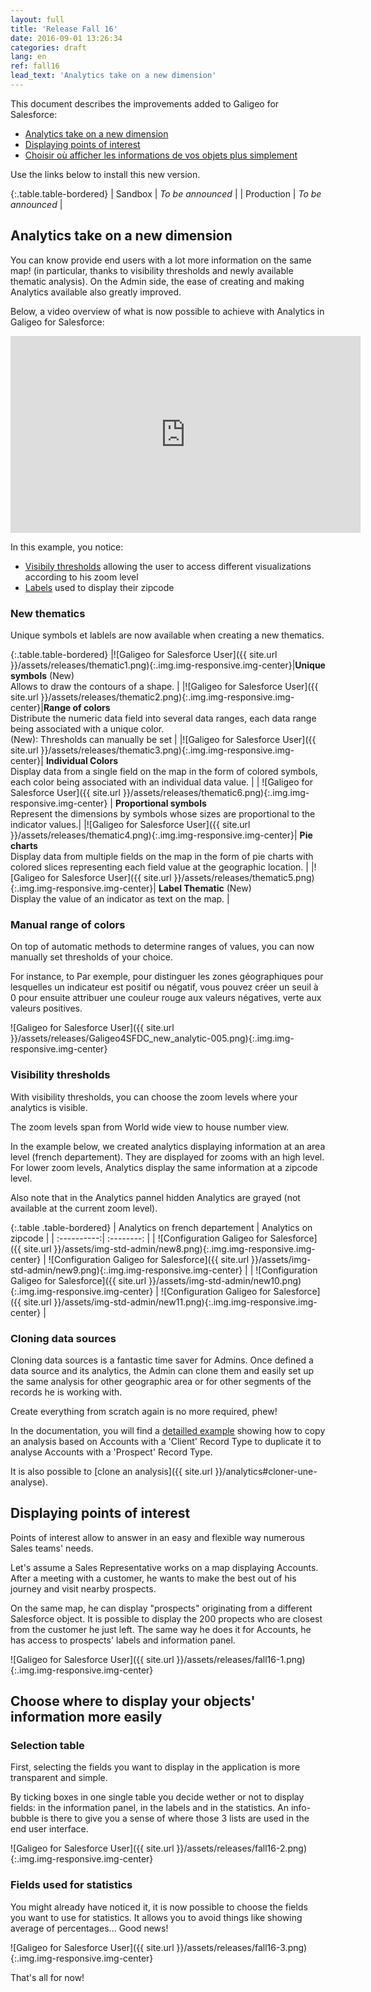 ```yaml
---
layout: full
title: 'Release Fall 16'
date: 2016-09-01 13:26:34
categories: draft
lang: en
ref: fall16
lead_text: 'Analytics take on a new dimension'
---
```


This document describes the improvements added to Galigeo for Salesforce:

- [Analytics take on a new dimension](#les-analytics-prennent-une-nouvelle-dimension)
- [Displaying points of interest](#afficher-des-points-dintrts)
- [Choisir où afficher les informations de vos objets plus simplement](#choisir-o-afficher-les-informations-de-vos-objets-plus-simplement)

Use the links below to install this new version.

{:.table.table-bordered}
| Sandbox  | *To be announced* |
| Production  | *To be announced* |

## Analytics take on a new dimension

You can know provide end users with a lot more information on the same map! (in particular, thanks to visibility thresholds and newly available thematic analysis). On the Admin side, the ease of creating and making Analytics available also greatly improved.

Below, a video overview of what is now possible to achieve with Analytics in Galigeo for Salesforce:

<iframe style="display:block;" class="img-center" width="560" height="315" src="https://www.youtube.com/embed/x-SzZ6xE9h0" frameborder="0" allowfullscreen></iframe>

In this example, you notice:

- [Visibily thresholds]() allowing the user to access different visualizations according to his zoom level
- [Labels]() used to display their zipcode

### New thematics

Unique symbols et lablels are now available when creating a new thematics.

{:.table.table-bordered}
|![Galigeo for Salesforce User]({{ site.url }}/assets/releases/thematic1.png){:.img.img-responsive.img-center}|**Unique symbols** <span class='text-success strong' markdown='1'>(New)</span><br>Allows to draw the contours of a shape. |
|![Galigeo for Salesforce User]({{ site.url }}/assets/releases/thematic2.png){:.img.img-responsive.img-center}|**Range of colors** <br>Distribute the numeric data field into several data ranges, each data range being associated with a unique color. <br><span class='text-success strong' markdown='1'>(New)</span>: Thresholds can manually be set |
|![Galigeo for Salesforce User]({{ site.url }}/assets/releases/thematic3.png){:.img.img-responsive.img-center}| **Individual Colors** <br>Display data from a single field on the map in the form of colored symbols, each color being associated with an individual data value. |
| ![Galigeo for Salesforce User]({{ site.url }}/assets/releases/thematic6.png){:.img.img-responsive.img-center} | **Proportional symbols**<br>Represent the dimensions by symbols whose sizes are proportional to the indicator values.|
|![Galigeo for Salesforce User]({{ site.url }}/assets/releases/thematic4.png){:.img.img-responsive.img-center}| **Pie charts**<br>Display data from multiple fields on the map in the form of pie charts with colored slices representing each field value at the geographic location. |
|![Galigeo for Salesforce User]({{ site.url }}/assets/releases/thematic5.png){:.img.img-responsive.img-center}| **Label Thematic** <span class='text-success strong' markdown='1'>(New)</span><br>Display the value of an indicator as text on the map. |

### Manual range of colors

On top of automatic methods to determine ranges of values, you can now manually set thresholds of your choice.

For instance, to Par exemple, pour distinguer les zones géographiques pour lesquelles un indicateur est positif ou négatif, vous pouvez créer un seuil à 0 pour ensuite attribuer une couleur rouge aux valeurs négatives, verte aux valeurs positives.

![Galigeo for Salesforce User]({{ site.url }}/assets/releases/Galigeo4SFDC_new_analytic-005.png){:.img.img-responsive.img-center}

### Visibility thresholds


With visibility thresholds, you can choose the zoom levels where your analytics is visible. 

The zoom levels span from World wide view to house number view.

In the example below, we created analytics displaying information at an area level (french departement). They are displayed for zooms with an high level. For lower zoom levels, Analytics display the same information at a zipcode level.

Also note that in the Analytics pannel hidden Analytics are grayed (not available at the current zoom level).

{:.table .table-bordered}
| Analytics on french departement | Analytics on zipcode |
| :----------:| :--------: |
| ![Configuration Galigeo for Salesforce]({{ site.url }}/assets/img-std-admin/new8.png){:.img.img-responsive.img-center}     | ![Configuration Galigeo for Salesforce]({{ site.url }}/assets/img-std-admin/new9.png){:.img.img-responsive.img-center} |
| ![Configuration Galigeo for Salesforce]({{ site.url }}/assets/img-std-admin/new10.png){:.img.img-responsive.img-center}     | ![Configuration Galigeo for Salesforce]({{ site.url }}/assets/img-std-admin/new11.png){:.img.img-responsive.img-center} |

### Cloning data sources

Cloning data sources is a fantastic time saver for Admins. Once defined a data source and its analytics, the Admin can clone them and easily set up the same analysis for other geographic area or for other segments of the records he is working with.

Create everything from scratch again is no more required, phew!

In the documentation, you will find a [detailled example]() showing how to copy an analysis based on Accounts with a 'Client' Record Type to duplicate it to analyse Accounts with a 'Prospect' Record Type.

It is also possible to [clone an analysis]({{ site.url }}/analytics#cloner-une-analyse).

## Displaying points of interest

Points of interest allow to answer in an easy and flexible way numerous Sales teams' needs.

Let's assume a Sales Representative works on a map displaying Accounts. After a meeting with a customer, he wants to make the best out of his journey and visit nearby prospects. 

On the same map, he can display "prospects" originating from a different Salesforce object. It is possible to display the 200 propects who are closest from the customer he just left. The same way he does it for Accounts, he has access to prospects' labels and information panel.

![Galigeo for Salesforce User]({{ site.url }}/assets/releases/fall16-1.png){:.img.img-responsive.img-center}

## Choose where to display your objects' information more easily

### Selection table

First, selecting the fields you want to display in the application is more transparent and simple.

By ticking boxes in one single table you decide wether or not to display fields: in the information panel, in the labels and in the statistics. An info-bubble is there to give you a sense of where those 3 lists are used in the end user interface.

![Galigeo for Salesforce User]({{ site.url }}/assets/releases/fall16-2.png){:.img.img-responsive.img-center}

### Fields used for statistics

You might already have noticed it, it is now possible to choose the fields you want to use for statistics. It allows you to avoid things like showing average of percentages... Good news!

![Galigeo for Salesforce User]({{ site.url }}/assets/releases/fall16-3.png){:.img.img-responsive.img-center}

That's all for now!






